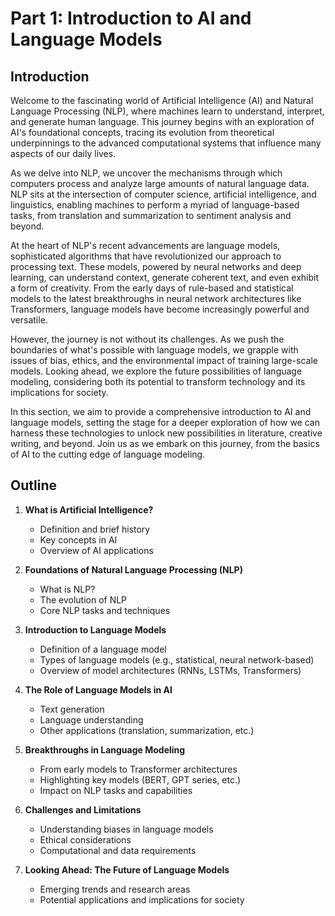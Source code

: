 # Part 1: Introduction to AI and Language Models

## Introduction

Welcome to the fascinating world of Artificial Intelligence (AI) and Natural Language Processing (NLP), where machines learn to understand, interpret, and generate human language. This journey begins with an exploration of AI's foundational concepts, tracing its evolution from theoretical underpinnings to the advanced computational systems that influence many aspects of our daily lives.

As we delve into NLP, we uncover the mechanisms through which computers process and analyze large amounts of natural language data. NLP sits at the intersection of computer science, artificial intelligence, and linguistics, enabling machines to perform a myriad of language-based tasks, from translation and summarization to sentiment analysis and beyond.

At the heart of NLP's recent advancements are language models, sophisticated algorithms that have revolutionized our approach to processing text. These models, powered by neural networks and deep learning, can understand context, generate coherent text, and even exhibit a form of creativity. From the early days of rule-based and statistical models to the latest breakthroughs in neural network architectures like Transformers, language models have become increasingly powerful and versatile.

However, the journey is not without its challenges. As we push the boundaries of what's possible with language models, we grapple with issues of bias, ethics, and the environmental impact of training large-scale models. Looking ahead, we explore the future possibilities of language modeling, considering both its potential to transform technology and its implications for society.

In this section, we aim to provide a comprehensive introduction to AI and language models, setting the stage for a deeper exploration of how we can harness these technologies to unlock new possibilities in literature, creative writing, and beyond. Join us as we embark on this journey, from the basics of AI to the cutting edge of language modeling.

## Outline

1. **What is Artificial Intelligence?**
   - Definition and brief history
   - Key concepts in AI
   - Overview of AI applications

2. **Foundations of Natural Language Processing (NLP)**
   - What is NLP?
   - The evolution of NLP
   - Core NLP tasks and techniques

3. **Introduction to Language Models**
   - Definition of a language model
   - Types of language models (e.g., statistical, neural network-based)
   - Overview of model architectures (RNNs, LSTMs, Transformers)

4. **The Role of Language Models in AI**
   - Text generation
   - Language understanding
   - Other applications (translation, summarization, etc.)

5. **Breakthroughs in Language Modeling**
   - From early models to Transformer architectures
   - Highlighting key models (BERT, GPT series, etc.)
   - Impact on NLP tasks and capabilities

6. **Challenges and Limitations**
   - Understanding biases in language models
   - Ethical considerations
   - Computational and data requirements

7. **Looking Ahead: The Future of Language Models**
   - Emerging trends and research areas
   - Potential applications and implications for society
